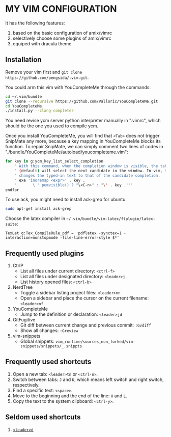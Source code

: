 # MY VIM CONFIGURATION

It has the following features:

1. based on the basic configuration of amix/vimrc
2. selectively choose some plugins of amix/vimrc
3. equiped with dracula theme

## Installation

Remove your vim first and `git clone https://github.com/pengsida/.vim.git`.

You could arm this vim with YouCompleteMe through the commands:

```bash
cd ~/.vim/bundle
git clone --recursive https://github.com/Valloric/YouCompleteMe.git
cd YouCompleteMe
./install.py --clang-completer
```

You need revise ycm server python interpreter manually in ".vimrc", which should be the one you used to compile ycm.

Once you install YouCompleteMe, you will find that `<Tab>` does not trigger SnipMate any more, because a key mapping in YouCompleteMe blocks its function. To repair SnipMate, we can simply comment two lines of codes in "./bundle/YouCompleteMe/autoload/youcompleteme.vim":

```bash
for key in g:ycm_key_list_select_completion
    " With this command, when the completion window is visible, the tab key
    " (default) will select the next candidate in the window. In vim, this also
    " changes the typed-in text to that of the candidate completion.
    " exe 'inoremap <expr>' . key .
    "       \ ' pumvisible() ? "\<C-n>" : "\' . key .'"'
endfor
```

To use ack, you might need to install ack-grep for ubuntu:

```bash
sudo apt-get install ack-grep
```

Choose the latex compiler in `~/.vim/bundle/vim-latex/ftplugin/latex-suite`:

```
TexLet g:Tex_CompileRule_pdf = 'pdflatex -synctex=1 -interaction=nonstopmode -file-line-error-style $*'
```

## Frequently used plugins

1. CtrlP
    * List all files under current directory: `<ctrl-f>`
    * List all files under designated directory: `<leader>j`
    * List history opened files: `<ctrl-b>`
2. NerdTree
    * Toggle a sidebar listing project files: `<leader>nn`
    * Open a sidebar and place the cursor on the current filename: `<leader>nf`
3. YouCompleteMe
    * Jump to the definition or declaration: `<leader>jd`
4. GitFugitive
    * Git diff between current change and previous commit: `:Gvdiff`
    * Show all changes: `:Greview`
5. vim-snippets
    * Global snippets: `vim_runtime/sources_non_forked/vim-snippets/snippets/_.snippts`

## Frequently used shortcuts

1. Open a new tab: `<leader>tn` or `<ctrl-n>`.
2. Switch between tabs: `J` and `K`, which means left switch and right switch, respectively.
3. Find a specific text: `<space>`.
4. Move to the beginning and the end of the line: `H` and `L`.
5. Copy the text to the system clipboard: `<ctrl-y>`.

## Seldom used shortcuts

1. [`<leader>d`](https://stackoverflow.com/questions/11993851/how-to-delete-not-cut-in-vim)

